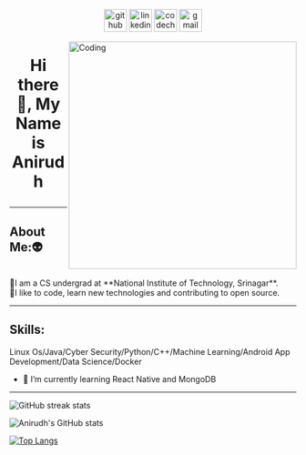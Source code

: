 [<p align='center'> <img src='https://img.shields.io/badge/GitHub-100000?style=for-the-badge&logo=github&logoColor=white' alt='github' height='40'>](https://github.com/https://github.com/Anirudh265)  [<img src='https://img.shields.io/badge/LinkedIn-0077B5?style=for-the-badge&logo=linkedin&logoColor=white' alt='linkedin' height='40'>](https://www.linkedin.com/in/https://www.linkedin.com/in/anirudh-b-2807b61b1//)  [<img src='https://img.shields.io/badge/Codechef-%23B92B27.svg?&style=for-the-badge&logo=Codechef&logoColor=white' alt='codechef' height='40'>](https://www.codechef.com/users/lucifer1612)  [<img src='https://img.shields.io/badge/Gmail-D14836?style=for-the-badge&logo=gmail&logoColor=white' alt='gmail' height='40'>](anirudhbhasin265@gmail.com)</p>

<img align="right" alt="Coding" width="400" src="add your link here">

# <p align='center'>Hi there 👋, My Name is Anirudh</p>
---
## About Me:👽
<br>
🔹I am a CS undergrad at **National Institute of Technology, Srinagar**. <br>
🔹I like to code, learn new technologies and contributing to open source.
 
 ---

## Skills:
Linux Os/Java/Cyber Security/Python/C++/Machine Learning/Android App Development/Data Science/Docker
<br>
- 🌱 I’m currently learning React Native and MongoDB 

---

![GitHub streak stats](https://github-readme-streak-stats.herokuapp.com/?user=Anirudh265&theme=radical&count_private=true)  

![Anirudh's GitHub stats](https://github-readme-stats.vercel.app/api?username=Anirudh265&show_icons=true&theme=radical&count_private='true')

[![Top Langs](https://github-readme-stats.vercel.app/api/top-langs/?username=Anirudh265&layout=compact)](https://github.com/anuraghazra/github-readme-stats)


